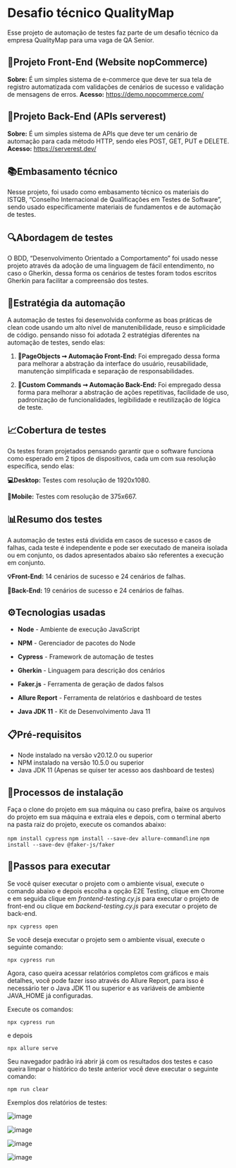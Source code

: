 

# Desafio técnico QualityMap

Esse projeto de automação de testes faz parte de um desafio técnico da empresa QualityMap para uma vaga de QA Senior.

## 🎯Projeto Front-End (Website nopCommerce)

**Sobre:** É um simples sistema de e-commerce que deve ter sua tela de registro automatizada com validações de cenários de sucesso e validação de mensagens de erros.
**Acesso:** https://demo.nopcommerce.com/

## 🎯Projeto Back-End (APIs serverest)

**Sobre:** É um simples sistema de APIs que deve ter um cenário de automação para cada método HTTP, sendo eles POST, GET, PUT e DELETE.
**Acesso:** https://serverest.dev/

## 📚Embasamento técnico

Nesse projeto, foi usado como embasamento técnico os materiais do ISTQB, “Conselho Internacional de Qualificações em Testes de Software”, sendo usado especificamente materiais de fundamentos e de automação de testes.

## 🔍Abordagem de testes

O BDD, “Desenvolvimento Orientado a Comportamento” foi usado nesse projeto através da adoção de uma linguagem de fácil entendimento, no caso o Gherkin, dessa forma os cenários de testes foram todos escritos Gherkin para facilitar a compreensão dos testes.

## 🤖Estratégia da automação

A automação de testes foi desenvolvida conforme as boas práticas de clean code usando um alto nível de manutenibilidade, reuso e simplicidade de código. pensando nisso foi adotada 2 estratégias diferentes na automação de testes, sendo elas:

1.  **📌PageObjects ➞ Automação Front-End:** Foi empregado dessa forma para melhorar a abstração da interface do usuário, reusabilidade, manutenção simplificada e separação de responsabilidades.
    
2.  **📌Custom Commands ➞ Automação Back-End:** Foi empregado dessa forma para melhorar a abstração de ações repetitivas, facilidade de uso, padronização de funcionalidades, legibilidade e reutilização de lógica de teste.

## 📈Cobertura de testes

Os testes foram projetados pensando garantir que o software funciona como esperado em 2 tipos de dispositivos, cada um com sua resolução específica, sendo elas:

**💻Desktop:** Testes com resolução de 1920x1080.

**📱Mobile:** Testes com resolução de 375x667.

## 📊Resumo dos testes

A automação de testes está dividida em casos de sucesso e casos de falhas, cada teste é independente e pode ser executado de maneira isolada ou em conjunto, os dados apresentados abaixo são referentes a execução em conjunto.

**💡Front-End:** 14 cenários de sucesso e 24 cenários de falhas.

**🔌Back-End:** 19 cenários de sucesso e 24 cenários de falhas.

## ⚙️Tecnologias usadas

- **Node** - Ambiente de execução JavaScript

- **NPM** - Gerenciador de pacotes do Node

- **Cypress** - Framework de automação de testes

- **Gherkin** - Linguagem para descrição dos cenários

- **Faker.js** - Ferramenta de geração de dados falsos

- **Allure Report** - Ferramenta de relatórios e dashboard de testes

- **Java JDK 11** - Kit de Desenvolvimento Java 11

## 📋Pré-requisitos

- Node instalado na versão v20.12.0 ou superior
- NPM instalado na versão 10.5.0 ou superior
- Java JDK 11 (Apenas se quiser ter acesso aos dashboard de testes)

## 🚩Processos de instalação 
Faça o clone do projeto em sua máquina ou caso prefira, baixe os arquivos do projeto em sua máquina e extraia eles e depois, com o terminal aberto na pasta raiz do projeto, execute os comandos abaixo:

`npm install cypress`
`npm install --save-dev allure-commandline`
`npm install --save-dev @faker-js/faker`

## 🚀Passos para executar

Se você quiser executar o projeto com o ambiente visual, execute o comando abaixo e depois escolha a opção E2E Testing, clique em Chrome e em seguida clique em *frontend-testing.cy.js* para executar o projeto de front-end ou clique em *backend-testing.cy.js* para executar o projeto de back-end.

`npx cypress open`

Se você deseja executar o projeto sem o ambiente visual, execute o seguinte comando:

`npx cypress run`

Agora, caso queira acessar relatórios completos com gráficos e mais detalhes, você pode fazer isso através do Allure Report, para isso é necessário ter o Java JDK 11 ou superior e as variáveis ​​de ambiente JAVA_HOME já configuradas.

Execute os comandos:

`npx cypress run`

e depois

`npx allure serve`

Seu navegador padrão irá abrir já com os resultados dos testes e caso queira limpar o histórico do teste anterior você deve executar o seguinte comando:

`npm run clear`

Exemplos dos relatórios de testes:

![image](https://github.com/Emily-Lima/QualityMap-Challenge/assets/111673766/8d231200-ecf6-4be7-bb35-5b2192139d6c)

![image](https://github.com/Emily-Lima/QualityMap-Challenge/assets/111673766/4a40e9e4-03ef-404b-beff-ae3910164f4f)

![image](https://github.com/Emily-Lima/QualityMap-Challenge/assets/111673766/9d0adb7c-25ad-4a02-9723-fb646495b9db)

![image](https://github.com/Emily-Lima/QualityMap-Challenge/assets/111673766/78760954-9bb8-4cfe-bf24-50194778f521)

